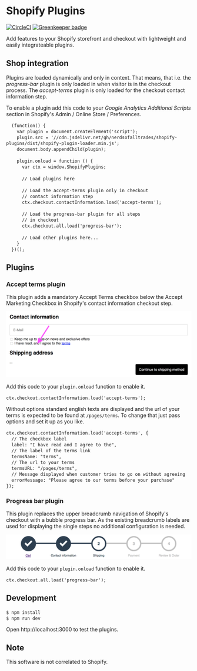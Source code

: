 # Shopify Plugins

[![CircleCI](https://circleci.com/gh/nerdsofalltrades/shopify-plugins.svg?style=svg)](https://circleci.com/gh/nerdsofalltrades/shopify-plugins)
[![Greenkeeper badge](https://badges.greenkeeper.io/nerdsofalltrades/shopify-plugins.svg)](https://greenkeeper.io/)

Add features to your Shopify storefront and checkout with lightweight and easily integrateable plugins.

## Shop integration

Plugins are loaded dynamically and only in context. That means, that i.e. the _progress-bar_ plugin is only loaded in when visitor is in the checkout process.
The _accept-terms_ plugin is only loaded for the checkout contact information step.

To enable a plugin add this code to your _Google Analytics Additional Scripts_ section in Shopify's Admin / Online Store / Preferences.

```
  (function() {
    var plugin = document.createElement('script');
    plugin.src = '//cdn.jsdelivr.net/gh/nerdsofalltrades/shopify-plugins/dist/shopify-plugin-loader.min.js';
    document.body.appendChild(plugin);

    plugin.onload = function () {
      var ctx = window.ShopifyPlugins;

      // Load plugins here

      // Load the accept-terms plugin only in checkout
      // contact information step
      ctx.checkout.contactInformation.load('accept-terms');

      // Load the progress-bar plugin for all steps
      // in checkout
      ctx.checkout.all.load('progress-bar');

      // Load other plugins here...
    }
  })();
```

## Plugins

### Accept terms plugin

This plugin adds a mandatory Accept Terms checkbox below the Accept Marketing
Checkbox in Shopify's contact information checkout step.

![Accept terms plugin in action](examples/accept-terms/accept-terms.png)

Add this code to your `plugin.onload` function to enable it.

```
ctx.checkout.contactInformation.load('accept-terms');
```

Without options standard english texts are displayed and the url of your terms
is expected to be found at `/pages/terms`. To change that just pass options
and set it up as you like.

```
ctx.checkout.contactInformation.load('accept-terms', {
  // The checkbox label
  label: "I have read and I agree to the",
  // The label of the terms link
  termsName: "terms",
  // The url to your terms
  termsURL: "/pages/terms",
  // Message displayed when customer tries to go on without agreeing
  errorMessage: "Please agree to our terms before your purchase"
});
```

### Progress bar plugin

This plugin replaces the upper breadcrumb navigation of Shopify's checkout with
a bubble progress bar.
As the existing breadcrumb labels are used for displaying the single steps no additional
configuration is needed.

![Progress bar plugin in action](examples/progress-bar/progress-bar.png)

Add this code to your `plugin.onload` function to enable it.

```
ctx.checkout.all.load('progress-bar');
```

## Development

```
$ npm install
$ npm run dev
```

Open http://localhost:3000 to test the plugins.

## Note

This software is not correlated to Shopify.
